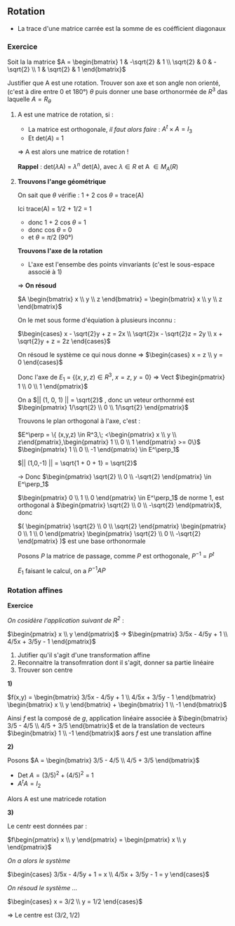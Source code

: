 
## Rotation

- La trace d'une matrice carrée est la somme de es coéfficient diagonaux


### Exercice 

Soit la la matrice $A = \begin{bmatrix} 1 & -\sqrt{2} & 1 \\ \sqrt{2} & 0 & -\sqrt{2} \\ 1 & \sqrt{2} & 1 \end{bmatrix}$ 

Justifier que A est une rotation. Trouver son axe et son angle non orienté, (c'est à dire entre 0 et 180°) $\theta$ puis donner une base orthonormée de $R^3$ das laquelle $A = R_\theta$   

1) A est une matrice de rotation, si :
	- La matrice est orthogonale, *il faut alors faire* : $A^t \times A = I_3$ 
	-  Et det($A$) = 1
	  
	  => A est alors une matrice de rotation !
	 
	 **Rappel** : det($\lambda$A) = $\lambda^n$ det(A), avec $\lambda \in R$ et A $\in M_A(R)$ 
	 
2) **Trouvons l'ange géométrique**
   
   On sait que $\theta$ vérifie : 1 + 2 cos $\theta$ = trace(A)
   
   Ici trace(A) = 1/2 + 1/2 = 1
    - donc  1 + 2 cos $\theta$ = 1
    - donc cos $\theta$ = 0
    - et $\theta$ = $\pi/2$ (90°)
	 
	 **Trouvons l'axe de la rotation**
	 - L'axe est l'ensembe des points vinvariants (c'est le sous-espace associé à 1)
	   
	 => **On résoud**
	 
	 $A \begin{bmatrix} x \\ y \\ z \end{bmatrix} = \begin{bmatrix} x \\ y \\ z \end{bmatrix}$ 
	 
	 On le met sous forme d'équiation à plusieurs inconnu :
	 
	 $\begin{cases} x - \sqrt{2}y + z = 2x \\ \sqrt{2}x -  \sqrt{2}z = 2y \\ x + \sqrt{2}y + z = 2z \end{cases}$ 
	 
	 On résoud le système ce qui nous donne =>  $\begin{cases} x = z \\ y = 0 \end{cases}$ 
	 
	 Donc l'axe de $E_1$ = $\{(x,y,z) \in R^3,\; x = z,\; y = 0\}$  => Vect $\begin{pmatrix} 1 \\ 0 \\ 1 \end{pmatrix}$ 
	 
	 On a $|| (1, 0, 1) || = \sqrt{2}$ , donc un veteur orthornmé est $\begin{pmatrix} 1/\sqrt{2} \\ 0 \\ 1/\sqrt{2} \end{pmatrix}$ 
	 
	 Trouvons le plan orthogonal à l'axe, c'est :
	 
	 $E^\perp = \{ (x,y,z) \in R^3,\; <\begin{pmatrix} x \\ y \\ z\end{pmatrix},\begin{pmatrix} 1 \\ 0 \\ 1 \end{pmatrix} >= 0\}$
	 $\begin{pmatrix} 1 \\ 0 \\ -1 \end{pmatrix} \in E^\perp_1$
	 
	 $|| (1,0,-1) || = \sqrt{1 + 0 + 1} = \sqrt{2}$ 
	 
	 -> Donc $\begin{pmatrix} \sqrt{2} \\ 0 \\ -\sqrt{2} \end{pmatrix} \in E^\perp_1$ 
	 
	 
	 $\begin{pmatrix} 0 \\ 1 \\ 0 \end{pmatrix} \in E^\perp_1$ de norme 1, est orthogonal à  $\begin{pmatrix} \sqrt{2} \\ 0 \\ -\sqrt{2} \end{pmatrix}$, donc 
	 
	 $( \begin{pmatrix} \sqrt{2} \\ 0 \\ \sqrt{2} \end{pmatrix} \begin{pmatrix} 0 \\ 1 \\ 0 \end{pmatrix} \begin{pmatrix} \sqrt{2} \\ 0 \\ -\sqrt{2} \end{pmatrix} )$ est une base orthonormale
	 
	 
	 
	 Posons $P$ la matrice de passage, comme $P$ est orthogonale, $P^{-1}$ = $P^t$ 
	 
	 $E_1$ faisant le calcul, on a $P^{-1}AP$  



### Rotation affines 

**Exercice**

*On cosidère l'application suivant de $R^2$* :

$\begin{pmatrix} x \\ y \end{pmatrix}$ -> $\begin{pmatrix} 3/5x - 4/5y + 1 \\ 4/5x + 3/5y - 1 \end{pmatrix}$ 


1) Jutifier qu'il s'agit d'une transformation affine
2) Reconnaitre la transofmration dont il s'agit, donner sa partie linéaire
3) Trouver son centre


**1)**

$f(x,y) = \begin{bmatrix} 3/5x - 4/5y + 1 \\ 4/5x + 3/5y - 1 \end{bmatrix} \begin{bmatrix} x \\ y \end{bmatrix} + \begin{bmatrix} 1 \\ -1 \end{bmatrix}$ 

Ainsi $f$ est la composé de $g$, application linéaire associée à $\begin{bmatrix} 3/5 - 4/5 \\ 4/5 + 3/5 \end{bmatrix}$ et de la translation de vecteurs $\begin{bmatrix} 1 \\ -1 \end{bmatrix}$ aors $f$ est une translation affine


**2)**

Posons $A = \begin{bmatrix} 3/5 - 4/5 \\ 4/5 + 3/5 \end{bmatrix}$ 

- Det $A = (3/5)^2 + (4/5)^2$ = 1
- $A^t A = I_2$  

Alors A est une matricede rotation


**3)**

Le centr eest données par :

$f\begin{pmatrix} x \\ y \end{pmatrix} = \begin{pmatrix} x \\ y \end{pmatrix}$ 

*On a alors le système*

$\begin{cases}  3/5x - 4/5y + 1 = x \\ 4/5x + 3/5y - 1 = y \end{cases}$ 

*On résoud le système ...*

$\begin{cases}  x = 3/2 \\ y = 1/2 \end{cases}$ 

=> Le centre est $(3/2, 1/2)$ 